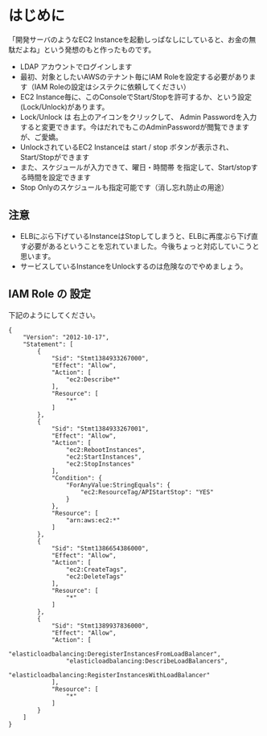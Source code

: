 はじめに
=======

「開発サーバのようなEC2 Instanceを起動しっぱなしにしていると、お金の無駄だよね」という発想のもと作ったものです。

* LDAP アカウントでログインします
* 最初、対象としたいAWSのテナント毎にIAM Roleを設定する必要があります（IAM Roleの設定はシステクに依頼してください）
* EC2 Instance毎に、このConsoleでStart/Stopを許可するか、という設定(Lock/Unlock)があります。
* Lock/Unlock は 右上のアイコンをクリックして、 Admin Passwordを入力すると変更できます。今はだれでもこのAdminPasswordが閲覧できますが、ご愛嬌。
* UnlockされているEC2 Instanceは start / stop ボタンが表示され、Start/Stopができます
* また、スケジュールが入力できて、曜日・時間帯 を指定して、Start/stopする時間を設定できます
* Stop Onlyのスケジュールも指定可能です（消し忘れ防止の用途）

注意
-----
* ELBにぶら下げているInstanceはStopしてしまうと、ELBに再度ぶら下げ直す必要があるということを忘れていました。今後ちょっと対応していこうと思います。
* サービスしているInstanceをUnlockするのは危険なのでやめましょう。


IAM Role の 設定
-------------------

下記のようにしてください。

```
{
    "Version": "2012-10-17",
    "Statement": [
        {
            "Sid": "Stmt1384933267000",
            "Effect": "Allow",
            "Action": [
                "ec2:Describe*"
            ],
            "Resource": [
                "*"
            ]
        },
        {
            "Sid": "Stmt1384933267001",
            "Effect": "Allow",
            "Action": [
                "ec2:RebootInstances",
                "ec2:StartInstances",
                "ec2:StopInstances"
            ],
            "Condition": {
                "ForAnyValue:StringEquals": {
                    "ec2:ResourceTag/APIStartStop": "YES"
                }
            },
            "Resource": [
                "arn:aws:ec2:*"
            ]
        },
        {
            "Sid": "Stmt1386654386000",
            "Effect": "Allow",
            "Action": [
                "ec2:CreateTags",
                "ec2:DeleteTags"
            ],
            "Resource": [
                "*"
            ]
        },
        {
            "Sid": "Stmt1389937836000",
            "Effect": "Allow",
            "Action": [
                "elasticloadbalancing:DeregisterInstancesFromLoadBalancer",
                "elasticloadbalancing:DescribeLoadBalancers",
                "elasticloadbalancing:RegisterInstancesWithLoadBalancer"
            ],
            "Resource": [
                "*"
            ]
        }
    ]
}
```

